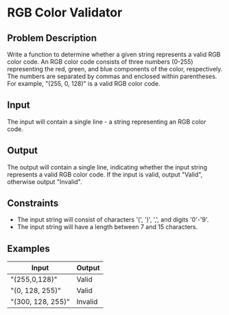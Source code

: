 # RGB Color Validator
## Problem Description
Write a function to determine whether a given string represents a valid RGB color code. An RGB color code consists of three numbers (0-255) representing the red, green, and blue components of the color, respectively. The numbers are separated by commas and enclosed within parentheses. For example, "(255, 0, 128)" is a valid RGB color code.

## Input
The input will contain a single line - a string representing an RGB color code.

## Output
The output will contain a single line, indicating whether the input string represents a valid RGB color code. If the input is valid, output "Valid", otherwise output "Invalid".

## Constraints
- The input string will consist of characters '(', ')', ',', and digits '0'-'9'.
- The input string will have a length between 7 and 15 characters.

## Examples
|Input|Output|
|-|-|
|"(255,0,128)"|Valid|
|"(0, 128, 255)"|Valid|
|"(300, 128, 255)"|Invalid|